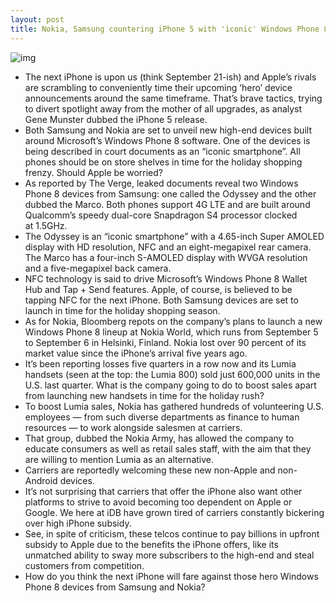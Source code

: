```yaml
---
layout: post
title: Nokia, Samsung countering iPhone 5 with 'iconic' Windows Phone 8 devices
---
```

![img](http://media.idownloadblog.com/wp-content/uploads/2011/12/Lumia-800.jpg)
* The next iPhone is upon us (think September 21-ish) and Apple’s rivals are scrambling to conveniently time their upcoming ‘hero’ device announcements around the same timeframe. That’s brave tactics, trying to divert spotlight away from the mother of all upgrades, as analyst Gene Munster dubbed the iPhone 5 release.
* Both Samsung and Nokia are set to unveil new high-end devices built around Microsoft’s Windows Phone 8 software. One of the devices is being described in court documents as an “iconic smartphone”. All phones should be on store shelves in time for the holiday shopping frenzy. Should Apple be worried?
* As reported by The Verge, leaked documents reveal two Windows Phone 8 devices from Samsung: one called the Odyssey and the other dubbed the Marco. Both phones support 4G LTE and are built around Qualcomm’s speedy dual-core Snapdragon S4 processor clocked at 1.5GHz.
* The Odyssey is an “iconic smartphone” with a 4.65-inch Super AMOLED display with HD resolution, NFC and an eight-megapixel rear camera. The Marco has a four-inch S-AMOLED display with WVGA resolution and a five-megapixel back camera.
* NFC technology is said to drive Microsoft’s Windows Phone 8 Wallet Hub and Tap + Send features. Apple, of course, is believed to be tapping NFC for the next iPhone. Both Samsung devices are set to launch in time for the holiday shopping season.
* As for Nokia, Bloomberg repots on the company’s plans to launch a new Windows Phone 8 lineup at Nokia World, which runs from September 5 to September 6 in Helsinki, Finland. Nokia lost over 90 percent of its market value since the iPhone’s arrival five years ago.
* It’s been reporting losses five quarters in a row now and its Lumia handsets (seen at the top: the Lumia 800) sold just 600,000 units in the U.S. last quarter. What is the company going to do to boost sales apart from launching new handsets in time for the holiday rush?
* To boost Lumia sales, Nokia has gathered hundreds of volunteering U.S. employees — from such diverse departments as finance to human resources — to work alongside salesmen at carriers.
* That group, dubbed the Nokia Army, has allowed the company to educate consumers as well as retail sales staff, with the aim that they are willing to mention Lumia as an alternative.
* Carriers are reportedly welcoming these new non-Apple and non-Android devices.
* It’s not surprising that carriers that offer the iPhone also want other platforms to strive to avoid becoming too dependent on Apple or Google. We here at iDB have grown tired of carriers constantly bickering over high iPhone subsidy.
* See, in spite of criticism, these telcos continue to pay billions in upfront subsidy to Apple due to the benefits the iPhone offers, like its unmatched ability to sway more subscribers to the high-end and steal customers from competition.
* How do you think the next iPhone will fare against those hero Windows Phone 8 devices from Samsung and Nokia?

